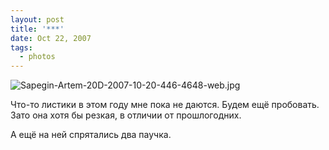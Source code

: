 ```yaml
---
layout: post
title: '***'
date: Oct 22, 2007
tags:
  - photos
---
```


![Sapegin-Artem-20D-2007-10-20-446-4648-web.jpg](upload://Sapegin-Artem-20D-2007-10-20-446-4648-web.jpg)

Что-то листики в этом году мне пока не даются. Будем ещё пробовать. Зато она хотя бы резкая, в отличии от прошлогодних.

А ещё на ней спрятались два паучка.
